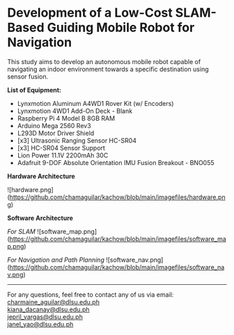 # Development of a Low-Cost SLAM-Based Guiding Mobile Robot for Navigation

This study aims to develop an autonomous mobile robot capable of navigating an indoor environment towards a specific destination using sensor fusion.

**List of Equipment:**

* Lynxmotion Aluminum A4WD1 Rover Kit (w/ Encoders)
* Lynxmotion 4WD1 Add-On Deck - Blank
* Raspberry Pi 4 Model B 8GB RAM
* Arduino Mega 2560 Rev3
* L293D Motor Driver Shield
* [x3] Ultrasonic Ranging Sensor HC-SR04
* [x3] HC-SR04 Sensor Support
* Lion Power 11.1V 2200mAh 30C
* Adafruit 9-DOF Absolute Orientation IMU Fusion Breakout - BNO055

**Hardware Architecture**

![hardware.png] (https://github.com/chamaguilar/kachow/blob/main/imagefiles/hardware.png)

**Software Architecture**

_For SLAM_
![software_map.png] (https://github.com/chamaguilar/kachow/blob/main/imagefiles/software_map.png)

_For Navigation and Path Planning_
![software_nav.png] (https://github.com/chamaguilar/kachow/blob/main/imagefiles/software_nav.png)

---
For any questions, feel free to contact any of us via email: 
charmaine_aguilar@dlsu.edu.ph <br> kiana_dacanay@dlsu.edu.ph <br> jepril_vargas@dlsu.edu.ph <br> janel_yao@dlsu.edu.ph
